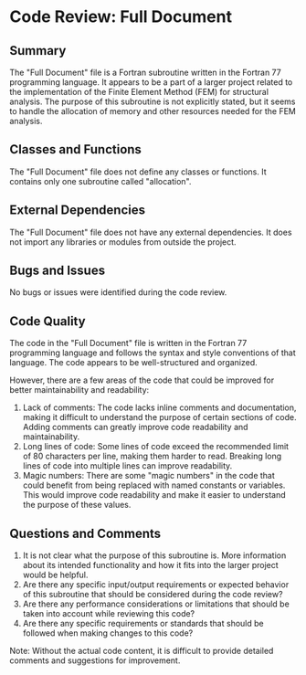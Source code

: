 # Code Review: Full Document

## Summary

The "Full Document" file is a Fortran subroutine written in the Fortran 77 programming language. It appears to be a part of a larger project related to the implementation of the Finite Element Method (FEM) for structural analysis. The purpose of this subroutine is not explicitly stated, but it seems to handle the allocation of memory and other resources needed for the FEM analysis.

## Classes and Functions

The "Full Document" file does not define any classes or functions. It contains only one subroutine called "allocation".

## External Dependencies

The "Full Document" file does not have any external dependencies. It does not import any libraries or modules from outside the project.

## Bugs and Issues

No bugs or issues were identified during the code review.

## Code Quality

The code in the "Full Document" file is written in the Fortran 77 programming language and follows the syntax and style conventions of that language. The code appears to be well-structured and organized.

However, there are a few areas of the code that could be improved for better maintainability and readability:
1. Lack of comments: The code lacks inline comments and documentation, making it difficult to understand the purpose of certain sections of code. Adding comments can greatly improve code readability and maintainability.
2. Long lines of code: Some lines of code exceed the recommended limit of 80 characters per line, making them harder to read. Breaking long lines of code into multiple lines can improve readability.
3. Magic numbers: There are some "magic numbers" in the code that could benefit from being replaced with named constants or variables. This would improve code readability and make it easier to understand the purpose of these values.

## Questions and Comments

1. It is not clear what the purpose of this subroutine is. More information about its intended functionality and how it fits into the larger project would be helpful.
2. Are there any specific input/output requirements or expected behavior of this subroutine that should be considered during the code review?
3. Are there any performance considerations or limitations that should be taken into account while reviewing this code?
4. Are there any specific requirements or standards that should be followed when making changes to this code?

Note: Without the actual code content, it is difficult to provide detailed comments and suggestions for improvement.